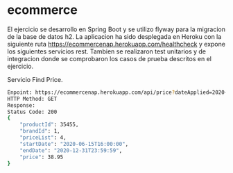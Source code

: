 # ecommerce

El ejercicio se desarrollo en Spring Boot y se utilizo flyway para la migracion de la base de datos h2.
La aplicacion ha sido desplegada en Heroku con la siguiente ruta https://ecommercenap.herokuapp.com/healthcheck y expone los siguientes servicios rest.
Tambien se realizaron test unitarios y de integracion donde se comprobaron los casos de prueba descritos en el ejercicio.

Servicio Find Price.

```bash
Enpoint: https://ecommercenap.herokuapp.com/api/price?dateApplied=2020-06-16-21.00.00&productId=35455&brandId=1
HTTP Method: GET
Response:
Status Code: 200
{
    "productId": 35455,
    "brandId": 1,
    "priceList": 4,
    "startDate": "2020-06-15T16:00:00",
    "endDate": "2020-12-31T23:59:59",
    "price": 38.95
}
```
